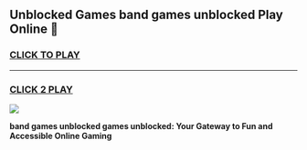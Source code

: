 
## Unblocked Games band games unblocked Play Online 👋
<h3>
<a href="https://news.freeplayer.one?title=band_games_unblocked&ref=17F">CLICK TO PLAY</a></h3>
<hr>

<h3>
<a href="https://news.freeplayer.one?title=band_games_unblocked&ref=17F">CLICK 2 PLAY</a>
  
</h3>

<a href="https://news.freeplayer.one?title=band_games_unblocked&ref=17F/"><img src="https://clearcache.store/games.png"></a>


**band games unblocked games unblocked: Your Gateway to Fun and Accessible Online Gaming**
